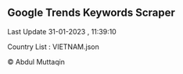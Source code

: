 

## Google Trends Keywords Scraper 
 
Last Update 31-01-2023 , 11:39:10

Country List :
VIETNAM.json



© Abdul Muttaqin 
